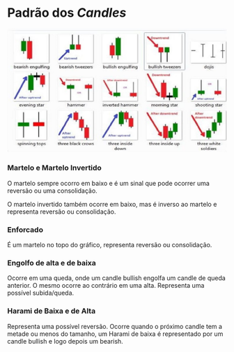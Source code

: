 # Padrão dos *Candles*

![Padrão dos candles](https://raw.githubusercontent.com/danilomartinelli/notebook/master/static/maxresdefault.jpg)
### Martelo e Martelo Invertido
O martelo sempre ocorro em baixo e é um sinal que pode ocorrer uma reversão ou uma consolidação.

O martelo invertido também ocorre em baixo, mas é inverso ao martelo e representa reversão ou consolidação.

### Enforcado
É um martelo no topo do gráfico, representa reversão ou consolidação.

### Engolfo de alta e de baixa
Ocorre em uma queda, onde um candle bullish engolfa um candle de queda anterior. O mesmo ocorre ao contrário em uma alta. Representa uma possível subida/queda.

### Harami de Baixa e de Alta
Representa uma possível reversão. Ocorre quando o próximo candle tem a metade ou menos do tamanho, um Harami de baixa é representado por um candle bullish e logo depois um bearish.
<!--stackedit_data:
eyJoaXN0b3J5IjpbOTU4MTI3Mzk2LDEyNjQwNTA0NDQsOTEzOT
cxMzg5LDEzMjcwMDc0ODMsNjgyMzg1NzU3XX0=
-->